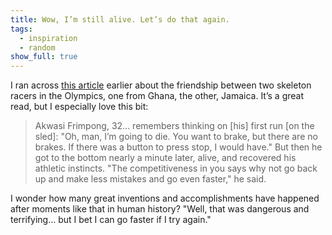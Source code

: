 ```yaml
---
title: Wow, I’m still alive. Let’s do that again.
tags:
  - inspiration
  - random
show_full: true
---
```


I ran across [this article](https://www.nytimes.com/2018/02/15/sports/olympics/skeleton-ghana-jamaica.html) earlier about the friendship between two skeleton racers in the Olympics, one from Ghana, the other, Jamaica. It’s a great read, but I especially love this bit:

> Akwasi Frimpong, 32... remembers thinking on \[his\] first run \[on the sled\]: "Oh, man, I’m going to die. You want to brake, but there are no brakes. If there was a button to press stop, I would have."
> But then he got to the bottom nearly a minute later, alive, and recovered his athletic instincts.
> "The competitiveness in you says why not go back up and make less mistakes and go even faster," he said.

I wonder how many great inventions and accomplishments have happened after moments like that in human history? "Well, that was dangerous and terrifying… but I bet I can go faster if I try again."
